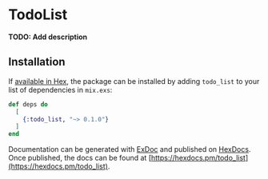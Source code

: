 # TodoList

**TODO: Add description**

## Installation

If [available in Hex](https://hex.pm/docs/publish), the package can be installed
by adding `todo_list` to your list of dependencies in `mix.exs`:

```elixir
def deps do
  [
    {:todo_list, "~> 0.1.0"}
  ]
end
```

Documentation can be generated with [ExDoc](https://github.com/elixir-lang/ex_doc)
and published on [HexDocs](https://hexdocs.pm). Once published, the docs can
be found at [https://hexdocs.pm/todo_list](https://hexdocs.pm/todo_list).

